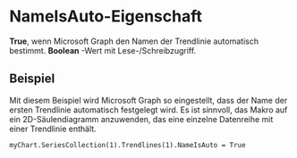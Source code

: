 
# NameIsAuto-Eigenschaft

 **True**, wenn Microsoft Graph den Namen der Trendlinie automatisch bestimmt. **Boolean** -Wert mit Lese-/Schreibzugriff.


## Beispiel

Mit diesem Beispiel wird Microsoft Graph so eingestellt, dass der Name der ersten Trendlinie automatisch festgelegt wird. Es ist sinnvoll, das Makro auf ein 2D-Säulendiagramm anzuwenden, das eine einzelne Datenreihe mit einer Trendlinie enthält.


```
myChart.SeriesCollection(1).Trendlines(1).NameIsAuto = True
```

